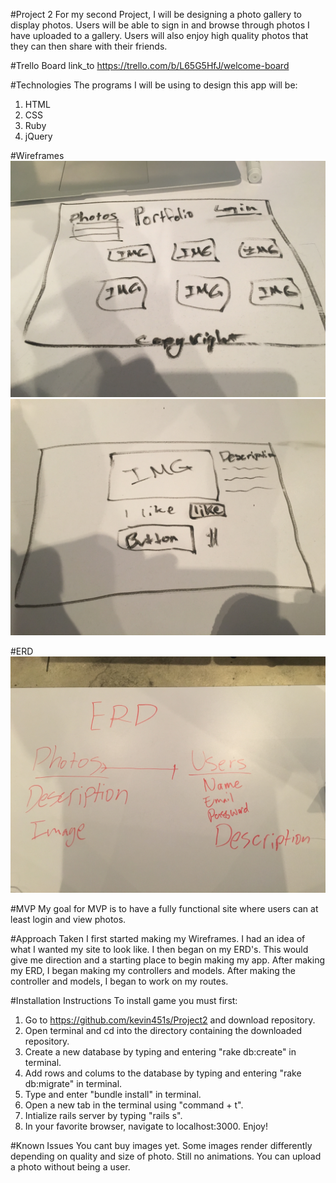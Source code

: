 #Project 2
  For my second Project, I will be designing a photo gallery to display photos. Users will be able to sign in and browse through photos I have uploaded to a gallery. Users will also enjoy high quality photos that they can then share with their friends.

#Trello Board
link_to https://trello.com/b/L65G5HfJ/welcome-board

#Technologies
  The programs I will be using to design this app will be:
  1. HTML
  2. CSS
  3. Ruby
  4. jQuery


#Wireframes
![Alt text](./assets/first.jpg)
![Alt text](./assets/second.jpg)

#ERD
![Alt Text](./assets/erd.jpg)

#MVP
My goal for MVP is to have a fully functional site where users can at least login and view photos.


#Approach Taken
I first started making my Wireframes. I had an idea of what I wanted my site to look like. I then began on my ERD's. This would give me direction and a starting place to begin making my app. After making my ERD, I began making my controllers and models. After making the controller and models, I began to work on my routes.

#Installation Instructions
To install game you must first:
1. Go to https://github.com/kevin451s/Project2 and download repository.
2. Open terminal and cd into the directory containing the downloaded repository.
3. Create a new database by typing and entering "rake db:create" in terminal.
4. Add rows and colums to the database by typing and entering "rake db:migrate" in terminal.
5. Type and enter "bundle install" in terminal.
6. Open a new tab in the terminal using "command + t".
7. Intialize rails server by typing "rails s".
8. In your favorite browser, navigate to localhost:3000.
Enjoy!


#Known Issues
You cant buy images yet. Some images render differently depending on quality and size of photo. Still no animations. You can upload a photo without being a user.
